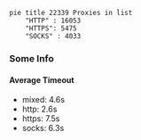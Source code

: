 
```mermaid
pie title 22339 Proxies in list
    "HTTP" : 16053
    "HTTPS": 5475
    "SOCKS" : 4033
```

### Some Info
#### Average Timeout

- mixed: 4.6s
- http: 2.6s
- https: 7.5s
- socks: 6.3s